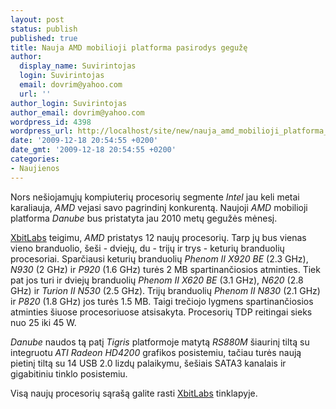 ```yaml
---
layout: post
status: publish
published: true
title: Nauja AMD mobilioji platforma pasirodys gegužę
author:
  display_name: Suvirintojas
  login: Suvirintojas
  email: dovrim@yahoo.com
  url: ''
author_login: Suvirintojas
author_email: dovrim@yahoo.com
wordpress_id: 4398
wordpress_url: http://localhost/site/new/nauja_amd_mobilioji_platforma_pasirodys_geguze/
date: '2009-12-18 20:54:55 +0200'
date_gmt: '2009-12-18 20:54:55 +0200'
categories:
- Naujienos
---
```

<p>Nors nešiojamųjų kompiuterių procesorių segmente <i>Intel</i> jau keli metai karaliauja, <i>AMD</i> vejasi savo pagrindinį konkurentą. Naujoji <i>AMD</i> mobilioji platforma <i>Danube</i> bus pristatyta jau 2010 metų gegužės mėnesį.</p>
<p><a class="ns" href="http://www.xbitlabs.com/news/cpu/display/20091217191244_AMD_Readies_Phenom_II_Processors_for_Mobile_Computers_for_May_Launch.html">XbitLabs</a> teigimu, <i>AMD</i> pristatys 12 naujų procesorių. Tarp jų bus vienas vieno branduolio, šeši - dviejų, du - trijų ir trys - keturių branduolių procesoriai. Sparčiausi keturių branduolių <i>Phenom II X920 BE</i> (2.3 GHz), <i>N930</i> (2 GHz) ir <i>P920</i> (1.6 GHz) turės 2 MB spartinančiosios atminties. Tiek pat jos turi ir dviejų branduolių <i>Phenom II X620 BE</i> (3.1 GHz), <i>N620</i> (2.8 GHz) ir <i>Turion II N530</i> (2.5 GHz). Trijų branduolių <i>Phenom II N830</i> (2.1 GHz) ir <i>P820</i> (1.8 GHz) jos turės 1.5 MB. Taigi trečiojo lygmens spartinančiosios atminties šiuose procesoriuose atsisakyta. Procesorių TDP reitingai sieks nuo 25 iki 45 W.</p>
<p><i>Danube</i> naudos tą patį <i>Tigris</i> platformoje matytą <i>RS880M</i> šiaurinį tiltą su integruotu <i>ATI Radeon HD4200</i> grafikos posistemiu, tačiau turės naują pietinį tiltą su 14 USB 2.0 lizdų palaikymu, šešiais SATA3 kanalais ir gigabitiniu tinklo posistemiu.</p>
<p>Visą naujų procesorių sąrašą galite rasti <a class="ns" href="http://www.xbitlabs.com/news/cpu/display/20091217191244_AMD_Readies_Phenom_II_Processors_for_Mobile_Computers_for_May_Launch.html">XbitLabs</a> tinklapyje.</p>
